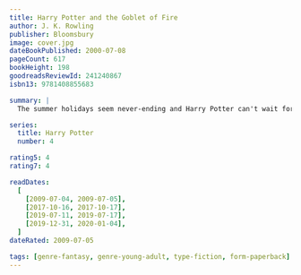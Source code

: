 ```yaml
---
title: Harry Potter and the Goblet of Fire
author: J. K. Rowling
publisher: Bloomsbury
image: cover.jpg
dateBookPublished: 2000-07-08
pageCount: 617
bookHeight: 198
goodreadsReviewId: 241240867
isbn13: 9781408855683

summary: |
  The summer holidays seem never-ending and Harry Potter can't wait for the start of the school term. It is his fourth year at Hogwarts School of Witchcraft and Wizardry, and there are spells to learn and (unluckily) Potions and Divination lessons to attend. But Harry needs to be on his guard at all times - his worst enemy is preparing a horrifying fate for him.

series:
  title: Harry Potter
  number: 4

rating5: 4
rating7: 4

readDates:
  [
    [2009-07-04, 2009-07-05],
    [2017-10-16, 2017-10-17],
    [2019-07-11, 2019-07-17],
    [2019-12-31, 2020-01-04],
  ]
dateRated: 2009-07-05

tags: [genre-fantasy, genre-young-adult, type-fiction, form-paperback]
---
```


